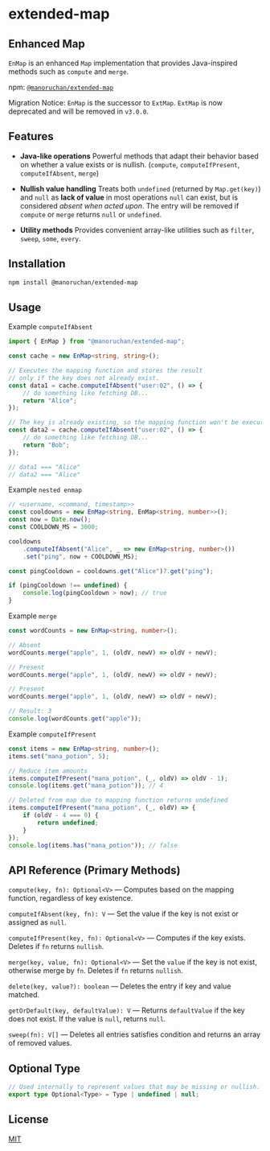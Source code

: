 # extended-map

## Enhanced Map
`EnMap` is an enhanced `Map` implementation that provides Java-inspired methods such as `compute` and `merge`.

npm: [`@manoruchan/extended-map`](https://www.npmjs.com/package/@manoruchan/extended-map)

Migration Notice: `EnMap` is the successor to `ExtMap`. `ExtMap` is now deprecated and will be removed in `v3.0.0`.

## Features

- **Java-like operations**
  Powerful methods that adapt their behavior based on whether a value exists or is nullish.
      (`compute`, `computeIfPresent`, `computeIfAbsent`, `merge`)

- **Nullish value handling**
  Treats both `undefined` (returned by `Map.get(key)`) and `null` as **lack of value** in most operations
      `null` can exist, but is considered *absent when acted upon*.
      The entry will be removed if `compute` or `merge` returns `null` or `undefined`.
- **Utility methods**
  Provides convenient array-like utilities such as `filter`, `sweep`, `some`, `every`.

## Installation

```bash
npm install @manoruchan/extended-map
```

## Usage

Example `computeIfAbsent`
```ts
import { EnMap } from "@manoruchan/extended-map";

const cache = new EnMap<string, string>();

// Executes the mapping function and stores the result
// only if the key does not already exist.
const data1 = cache.computeIfAbsent("user:02", () => {
    // do something like fetching DB...
    return "Alice";
});

// The key is already existing, so the mapping function won't be executed.
const data2 = cache.computeIfAbsent("user:02", () => {
    // do something like fetching DB...
    return "Bob";
});

// data1 === "Alice"
// data2 === "Alice"

```

Example `nested enmap`
```ts
// <username, <command, timestamp>>
const cooldowns = new EnMap<string, EnMap<string, number>>();
const now = Date.now();
const COOLDOWN_MS = 3000;

cooldowns
    .computeIfAbsent("Alice", _ => new EnMap<string, number>())
    .set("ping", now + COOLDOWN_MS);

const pingCooldown = cooldowns.get("Alice")?.get("ping");

if (pingCooldown !== undefined) {
    console.log(pingCooldown > now); // true
}
```

Example `merge`
```ts
const wordCounts = new EnMap<string, number>();

// Absent
wordCounts.merge("apple", 1, (oldV, newV) => oldV + newV);

// Present
wordCounts.merge("apple", 1, (oldV, newV) => oldV + newV);

// Present
wordCounts.merge("apple", 1, (oldV, newV) => oldV + newV);

// Result: 3
console.log(wordCounts.get("apple"));
```

Example `computeIfPresent`
```ts
const items = new EnMap<string, number>();
items.set("mana_potion", 5);

// Reduce item amounts
items.computeIfPresent("mana_potion", (_, oldV) => oldV - 1);
console.log(items.get("mana_potion")); // 4

// Deleted from map due to mapping function returns undefined
items.computeIfPresent("mana_potion", (_, oldV) => {
    if (oldV - 4 === 0) {
        return undefined;
    }
});
console.log(items.has("mana_potion")); // false
```

## API Reference (Primary Methods)
`compute(key, fn): Optional<V>` — Computes based on the mapping function, regardless of key existence.

`computeIfAbsent(key, fn): V` — Set the value if the key is not exist or assigned as `null`.

`computeIfPresent(key, fn): Optional<V>` — Computes if the key exists. Deletes if `fn` returns `nullish`.

`merge(key, value, fn): Optional<V>` — Set the `value` if the key is not exist, otherwise merge by `fn`. Deletes if `fn` returns `nullish`.

`delete(key, value?): boolean` — Deletes the entry if key and value matched.

`getOrDefault(key, defaultValue): V` — Returns `defaultValue` if the key does not exist. If the value is `null`, returns `null`.

`sweep(fn): V[]` — Deletes all entries satisfies condition and returns an array of removed values.

## Optional Type
```ts
// Used internally to represent values that may be missing or nullish.
export type Optional<Type> = Type | undefined | null;
```

## License
[MIT](https://github.com/Manoruchan/extended-map/blob/main/LICENSE)
